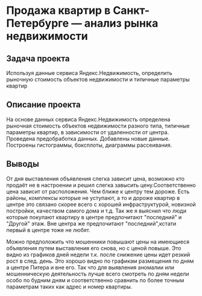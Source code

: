 # Продажа квартир в Санкт-Петербурге — анализ рынка недвижимости
## Задача проекта  

Используя данные сервиса Яндекс.Недвижимость, определить рыночную стоимость объектов недвижимости и типичные параметры квартир
## Описание проекта 
На основе данных сервиса Яндекс.Недвижимость определена рыночная стоимость
объектов недвижимости разного типа, типичные параметры квартир, в зависимости от
удаленности от центра. Проведена предобработка данных. Добавлены новые данные.
Построены гистограммы, боксплоты, диаграммы рассеивания.


## Выводы
От дня выставления объявления слегка зависит цена, возможно кто продаёт не в настроении и решил слегка завысить цену.Соответственно цена зависит от расположения. Чем ближе к центру тем дороже. Есть районы, комплексы которые не уступают, а то и дороже квартир в центре это связано скорее всего с хорошей инфраструктурой, новизной постройки, качеством самого дома и т.д. Так же я выяснил что люди которые покупают квартиру в центре предпочитают "последний" и "Другой" этаж. Вне центра же предпочитают "последний",кстати первый в центре тоже не любят.

Можно предположить что мошенники повышают цены на имеющиеся объявления путем выставления его снова, но с ценой повыше. Это видно из графиков дней недели т.к. после снижение цены идет резкий рост в след. день. Это хорошо видно по графикам размещения по дням а центре Питера и вне его. Так что для выявления аномалии или мошенническую деятельность лучше всего смотреть по дням недели особо по будним дням и соответственно сравнить по более точным параметрам таких как адрес и номер квартиры.
